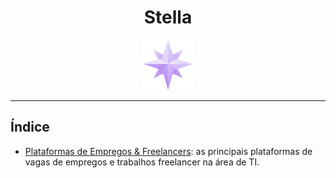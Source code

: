 <h1 style="text-align:center"><strong>Stella</strong></h1>

<div align="center">  
  <img
    height="80"
    width="80"
    alt="stella"
    src="./images/logo.png"
  />
</div>

<hr/>

## Índice

- [Plataformas de Empregos & Freelancers](./Forma%C3%A7%C3%A3o%20%26%20Carreira/Plataformas%20de%20Empregos%20%26%20Freelancers.md): as principais plataformas de vagas de empregos e trabalhos freelancer na área de TI.
